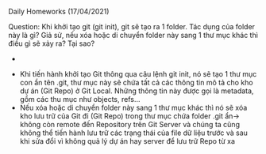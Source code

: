 Daily Homeworks
(17/04/2021)

Question: Khi khởi tạo git (git init), git sẽ tạo ra 1 folder. Tác dụng của folder này là gì? Giả sử, nếu xóa hoặc di chuyển folder này sang 1 thư mục khác thì điều gì sẽ xảy ra? Tại sao?

* 
- Khi tiến hành khởi tạo Git thông qua câu lệnh git init, nó sẽ tạo 1 thư mục con ẩn tên .git, thư mục này sẽ chứa tất cả các thông tin mô tả cho kho dự án (Git Repo) ở Git Local. Những thông tin này được gọi là metadata, gồm các thu mục như objects, refs…
- Nếu xóa hoặc di chuyển folder này sang 1 thư mục khác thì nó sẽ xóa kho lưu trữ của Git đi (Git Repo) trong thư mục chứa folder .git ẩn-> không còn remote đến Repository trên Git Server và chúng ta cũng không thể tiến hành lưu trữ các trạng thái của file dữ liệu trước và sau khi sửa đổi vì không quả lý dự án hay server để lưu trữ Repo từ xa
 

